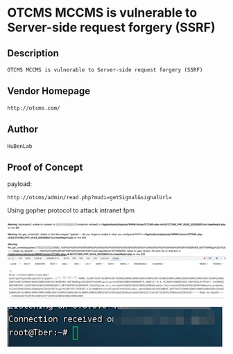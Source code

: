 # OTCMS MCCMS is vulnerable to Server-side request forgery (SSRF)
## Description
    OTCMS MCCMS is vulnerable to Server-side request forgery (SSRF)
## Vendor Homepage
    http://otcms.com/

## Author
    HuBenLab
## Proof of Concept
payload:

```
http://otcms/admin/read.php?mudi=getSignal&signalUrl=
```

Using gopher protocol to attack intranet fpm

![image-20230606111106710](./img/image-20230606111106710.png)

![image-20230606111120781](./img/image-20230606111120781.png)